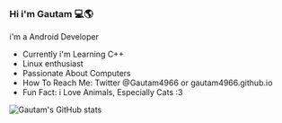 ### Hi i'm Gautam 💻🌎
i'm a Android Developer
- Currently i'm Learning C++
- Linux enthusiast
- Passionate About Computers
- How To Reach Me: Twitter @Gautam4966 or gautam4966.github.io
- Fun Fact: i Love Animals, Especially Cats :3
 

![Gautam's GitHub stats](https://github-readme-stats.vercel.app/api?username=gautam4966&hide=contribs,prs)


